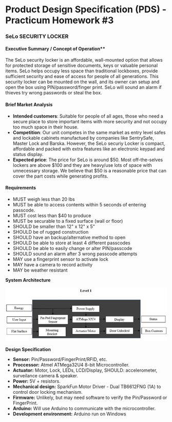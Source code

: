 # Product Design Specification (PDS) - Practicum Homework #3

### SeLo SECURITY LOCKER


#### Executive Summary / Concept of Operation**

The SeLo security locker is an affordable, wall-mounted option that allows for protected storage of sensitive documents, keys or valuable personal items. SeLo helps occupy less space than traditional lockboxes, provide sufficient security and ease of access for people of all generations. This security locker can be mounted on the wall, and its owner can setup and open the box using PIN/password/finger print. SeLo will sound an alarm if thieves try wrong passwords or steal the box.

#### Brief Market Analysis
- **Intended customers**: Suitable for people of all ages, those who need a secure place to store important items with more security and not occupy too much space in their house. 
- **Competition**: Our unit competes in the same market as entry level safes and lockable cabinets manufactued by companies like SentrySafe, Master Lock and Barska. However, the SeLo securiy Locker is compact, affordable and packed with extra features like an electronic keypad and status display. 
- **Expected price**: The price for SeLo is around $50. Most off-the-selves lockers are above $100 and they are heavy/use lots of space with unnecessary storage. We believe that $50 is a reasonable price that can cover the part costs while generating profits.

#### Requirements

-  MUST weigh less than 20 lbs
-  MUST be able to access contents within 5 seconds of entering passcode.
-  MUST cost less than $40 to produce
-  MUST be securable to a fixed surface (wall or floor)
-  SHOULD be smaller than 12" x 12" x 5"
-  SHOULD be of rugged construction
-  SHOULD have an backup/alternative method to open
-  SHOULD be able to store at least 4 different passcodes
-  SHOULD be able to easily change or alter PIN/passcode
-  SHOULD sound an alarm after 3 wrong passcode attempts 
-  MAY use a fingerprint sensor to activate lock
-  MAY have a camera to record activity
-  MAY be weather resistant

**System Architecture**

![level 1 block diagram](images/LockBox.JPG)


**Design Specification**
- **Sensor:** Pin/Password/FingerPrint/RFID, etc.
- **Proccessor:**  Atmel ATMega32U4 8-bit Microcontroller.
- **Actuator:** Motor, Lock, LEDs, LCD/Display, SHOULD: accelerometer, surveilance camera & speaker.
- **Power:** 5V + resistors.
- **Mechanical design:** SparkFun Motor Driver - Dual TB6612FNG (1A) to control door locking mechanism.
- **Firmware:** Unlikely, but may need software to verify the Pin/Password or FingerPrint.
- **Arduino:** Will use Arduino to communicate with the microcontroller.
- **Development environment:** Arduino run on Windows

